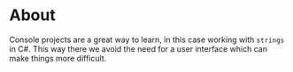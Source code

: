 ﻿# About

Console projects are a great way to learn, in this case working with `strings` in C#. This way there we avoid the need for a user interface which can make things more difficult.

